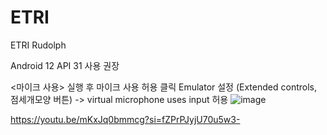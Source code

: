 # ETRI
ETRI Rudolph

Android 12 
API 31 사용 권장

<마이크 사용>
실행 후 마이크 사용 허용 클릭 
Emulator 설정 (Extended controls, 점세개모양 버튼) -> virtual microphone uses input 허용 
![image](https://github.com/KNUwarriors/ETRI_Kiosk/assets/87633056/5427bdc5-b335-411c-a4b4-9b4ceb526c7a)

https://youtu.be/mKxJq0bmmcg?si=fZPrPJyjU70u5w3-
